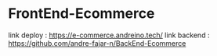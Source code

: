 # FrontEnd-Ecommerce

link deploy : https://e-commerce.andreino.tech/
link backend : https://github.com/andre-fajar-n/BackEnd-Ecommerce
